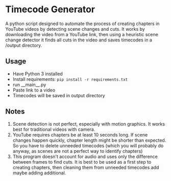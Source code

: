 # Timecode Generator
A python script designed to automate the process of creating chapters in YouTube videos by detecting scene changes and cuts. It works by downloading the video from a YouTube link, then using a heuristic scene change detector it finds all cuts in the video and saves timecodes in a /output directory.
## Usage
* Have Python 3 installed
* Install requirements: `pip install -r requirements.txt`
* run \_\_main__.py
* Paste link to a video
* Timecodes will be saved in output directory

## Notes
1. Scene detection is not perfect, especially with motion graphics. It works best for traditional videos with camera.
2. YouTube requires chapters be at least 10 seconds long. If scene changes happen quickly, chapter length might be shorter than expected. So you have to delete unneeded timecodes (which you will probably do anyway, as scenes are not a perfect way to identify chapters)
3. This program doesn't account for audio and uses only the difference between frames to find cuts. It is best to be used as a first step to creating chapters, then cleaning them from unneeded timecodes add maybe adding additional. 